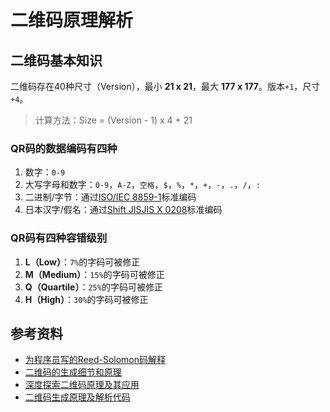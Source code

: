 # 二维码原理解析

## 二维码基本知识

二维码存在40种尺寸（Version），最小 **21 x 21**，最大 **177 x 177**。版本`+1`，尺寸`+4`。

> 计算方法：Size = (Version - 1) x 4 + 21

### QR码的数据编码有四种

1. 数字：`0-9`
2. 大写字母和数字：`0-9`，`A-Z`，`空格`，`$`，`%`，`*`，`+`，`-`，`.`，`/`，`:`
3. 二进制/字节：通过[ISO/IEC 8859-1](https://link.zhihu.com/?target=https%3A//en.wikipedia.org/wiki/ISO/IEC_8859-1)标准编码
4. 日本汉字/假名：通过[Shift JISJIS X 0208](https://link.zhihu.com/?target=https%3A//en.wikipedia.org/wiki/Shift_JIS)标准编码

### QR码有四种容错级别

1. **L（Low）**：`7%`的字码可被修正
2. **M（Medium）**：`15%`的字码可被修正
3. **Q（Quartile）**：`25%`的字码可被修正
4. **H（High）**：`30%`的字码可被修正

## 参考资料

- [为程序员写的Reed-Solomon码解释](https://www.jianshu.com/p/8208aad537bb)
- [二维码的生成细节和原理](https://coolshell.cn/articles/10590.html#%E6%8E%A9%E7%A0%81%E5%9B%BE%E6%A1%88)
- [深度探索二维码原理及其应用](https://www.jianshu.com/p/38c4781c1f5d)
- [二维码生成原理及解析代码](https://cloud.tencent.com/developer/article/1010480)
